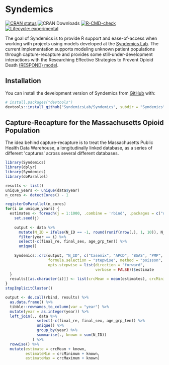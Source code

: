 
# Syndemics

  <!-- badges: start -->
  [![CRAN status](https://www.r-pkg.org/badges/version/Syndemics)](https://CRAN.R-project.org/package=Syndemics)
  ![CRAN Downloads](https://cranlogs.r-pkg.org/badges/grand-total/Syndemics)
  [![R-CMD-check](https://github.com/SyndemicsLab/Syndemics/actions/workflows/R-CMD-check.yaml/badge.svg)](https://github.com/SyndemicsLab/Syndemics/actions/workflows/R-CMD-check.yaml)
  [![Lifecycle: experimental](https://img.shields.io/badge/lifecycle-experimental-orange.svg)](https://lifecycle.r-lib.org/articles/stages.html#experimental)
  <!-- badges: end -->

The goal of Syndemics is to provide R support and ease-of-access when working with projects using models developed at the [Syndemics Lab](https://www.syndemicslab.org/). The current implementation supports modeling unknown patient populations through capture-recapture and provides some still-under-development interactions with the Researching Effective Strategies to Prevent Opioid Death [(RESPOND) model](https://www.syndemicslab.org/respond).


## Installation

You can install the development version of Syndemics from [GitHub](https://github.com/SyndemicsLab/Syndemics) with:

``` r
# install.packages("devtools")
devtools::install_github("SyndemicsLab/Syndemics", subdir = "Syndemics")
```

## Capture-Recapture for the Massachusetts Opioid Population
The idea behind capture-recapture is to treat the Massachusetts Public Health Data Warehouse, a longitudinally linked database, as a series of different 'captures' across several different databases.

``` r
library(Syndemics)
library(dplyr)
library(Syndemics)
library(doParallel)

results <- list()
unique_years <- unique(data$year)
n_cores <- detectCores() - 1

registerDoParallel(n_cores)
for(i in unique_years) {
  estimates <- foreach(j = 1:1000, .combine = 'rbind', .packages = c("dplyr", "Syndemics")) %dopar% {
    set.seed(j)
    
    output <- data %>% 
      mutate(N_ID = ifelse(N_ID == -1, round(runif(nrow(.), 1, 10)), N_ID)) %>%
      filter(year == i) %>% 
      select(-c(final_re, final_sex, age_grp_ten)) %>%
      unique()
    
    Syndemics::crc(output, "N_ID", c("Casemix", "APCD", "BSAS", "PMP", "Matris", "Death"),
                   formula.selection = "stepwise", method = "poisson", 
                   opts.stepwise = list(direction = "forward",
                                        verbose = FALSE))$estimate
  }
  results[[as.character(i)]] <- list(crcMean = mean(estimates), crcMinimum = min(estimates), crcMaximum = max(estimates))
}
stopImplicitCluster()

output <- do.call(rbind, results) %>% 
  as.data.frame() %>%
  tibble::rownames_to_column(var = "year") %>%
  mutate(year = as.integer(year)) %>%
  left_join(., data %>% 
              select(-c(final_re, final_sex, age_grp_ten)) %>%
              unique() %>%
              group_by(year) %>%
              summarise(., known = sum(N_ID))
            ) %>% 
  rowwise() %>%
  mutate(estimate = crcMean + known,
         estimateMin = crcMinimum + known,
         estimateMax = crcMaximum + known)
```

